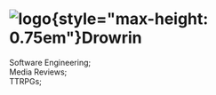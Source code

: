 <hgroup>

# ![](/favicon.svg "logo"){style="max-height: 0.75em"}Drowrin

Software Engineering;  
Media Reviews;  
TTRPGs;

</hgroup>
